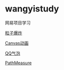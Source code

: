# wangyistudy
网易项目学习

[粒子爆炸](md/粒子爆炸.md)

[Canvas动画](md/canvas动画.md)

[QQ气泡](md/qq气泡.md)

[PathMeasure](md/PathMeasure.md)
